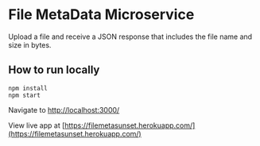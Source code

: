 # File MetaData Microservice

Upload a file and receive a JSON response that includes the file name and size in bytes.

## How to run locally

    npm install
    npm start

Navigate to [http://localhost:3000/](http://localhost:3000/)

View live app at [https://filemetasunset.herokuapp.com/](https://filemetasunset.herokuapp.com/)